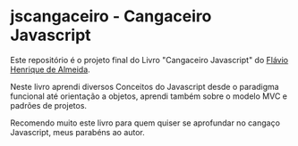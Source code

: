 # jscangaceiro - Cangaceiro Javascript

Este repositório é o projeto final do Livro "Cangaceiro Javascript" do [Flávio Henrique de Almeida](https://github.com/flaviohenriquealmeida/).

Neste livro aprendi diversos Conceitos do Javascript desde o paradigma funcional até orientação a objetos, aprendi também sobre o modelo MVC e padrões de projetos.

Recomendo muito este livro para quem quiser se aprofundar no cangaço Javascript, meus parabéns ao autor.

